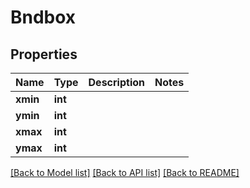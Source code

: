 # Bndbox

## Properties
Name | Type | Description | Notes
------------ | ------------- | ------------- | -------------
**xmin** | **int** |  | 
**ymin** | **int** |  | 
**xmax** | **int** |  | 
**ymax** | **int** |  | 

[[Back to Model list]](../README.md#documentation-for-models) [[Back to API list]](../README.md#documentation-for-api-endpoints) [[Back to README]](../README.md)

